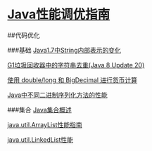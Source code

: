 [Java性能调优指南](http://java-performance.com/?utm_campaign=Manong_Weekly_Issue_13&utm_medium=EDM&utm_source=Manong_Weekly)
=======================

##代码优化

###基础
[Java1.7中String内部表示的变化](changes_to_string_java7.md)

[G1垃圾回收器中的字符串去重(Java 8 Update 20)](java_string_deduplication.md)

[使用 double/long 和 BigDecimal 进行货币计算](bigdecimal_vs_double_in_financial_calculations.md)

[Java中不同二进制序列化方法的性能](various_methods_of_binary_serialization_in_java.md)

###集合
[Java集合概述]( java_collections_overview.md)

[java.util.ArrayList性能指南](arraylist_performance.md)

[java.util.LinkedList性能](linkedlist_performance.md)

